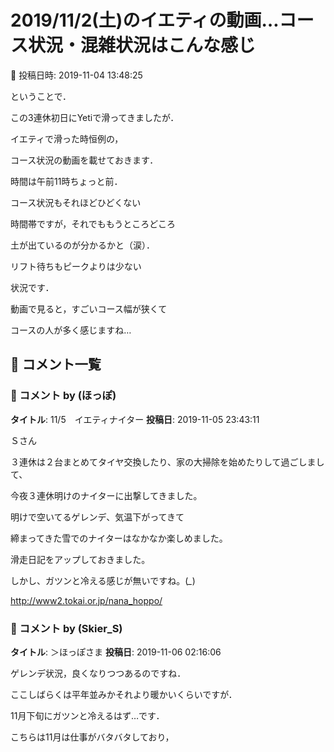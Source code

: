 # 2019/11/2(土)のイエティの動画…コース状況・混雑状況はこんな感じ

📅 投稿日時: 2019-11-04 13:48:25

ということで．


この3連休初日にYetiで滑ってきましたが．


イエティで滑った時恒例の，


コース状況の動画を載せておきます．





時間は午前11時ちょっと前．


コース状況もそれほどひどくない


時間帯ですが，それでももうところどころ


土が出ているのが分かるかと（涙）．





リフト待ちもピークよりは少ない


状況です．








動画で見ると，すごいコース幅が狭くて


コースの人が多く感じますね…

## 💬 コメント一覧

### 💬 コメント by (ほっぽ)
**タイトル**: 11/5　イエティナイター
**投稿日**: 2019-11-05 23:43:11

Ｓさん



３連休は２台まとめてタイヤ交換したり、家の大掃除を始めたりして過ごしまして、

今夜３連休明けのナイターに出撃してきました。



明けで空いてるゲレンデ、気温下がってきて

締まってきた雪でのナイターはなかなか楽しめました。



滑走日記をアップしておきました。



しかし、ガツンと冷える感じが無いですね。(*_*)



http://www2.tokai.or.jp/nana_hoppo/

### 💬 コメント by (Skier_S)
**タイトル**: ＞ほっぽさま
**投稿日**: 2019-11-06 02:16:06

ゲレンデ状況，良くなりつつあるのですね．

ここしばらくは平年並みかそれより暖かいくらいですが．

11月下旬にガツンと冷えるはず…です．



こちらは11月は仕事がバタバタしており，

